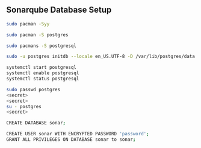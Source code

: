 
## Sonarqube Database Setup

```bash
sudo pacman -Syy
```

```bash
sudo pacman -S postgres
```

```bash
sudo pacmans -S postgresql
```

```bash
sudo -u postgres initdb --locale en_US.UTF-8 -D /var/lib/postgres/data
```

```bash
systemctl start postgresql
systemctl enable postgresql
systemctl status postgresql
```

```bash
sudo passwd postgres
<secret>
<secret>
su - postgres
<secret>
```

```bash
CREATE DATABASE sonar;
```

```bash
CREATE USER sonar WITH ENCRYPTED PASSWORD 'password';
GRANT ALL PRIVILEGES ON DATABASE sonar to sonar;
```
